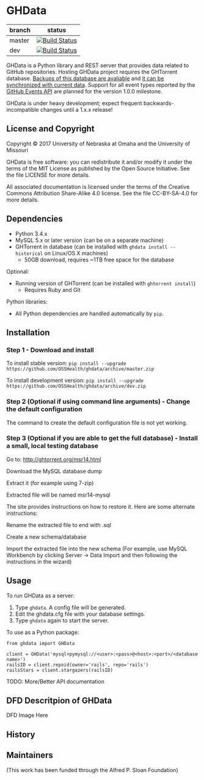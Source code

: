 # GHData

branch | status
--- | ---
master | [![Build Status](https://travis-ci.org/OSSHealth/ghdata.svg?branch=master)](https://travis-ci.org/OSSHealth/ghdata)
dev | [![Build Status](https://travis-ci.org/OSSHealth/ghdata.svg?branch=dev)](https://travis-ci.org/OSSHealth/ghdata)

GHData is a Python library and REST server that provides data related to GitHub repositories. Hosting GHData project requires the GHTorrent database. [Backups of this database are avaliable](http://ghtorrent.org/downloads.html) and [it can be synchronized with current data](https://github.com/OSSHealth/ghtorrent-sync). Support for all event types reported by the [GitHub Events API](https://developer.github.com/v3/activity/events/) are planned for the version 1.0.0 milestone.

GHData is under heavy development; expect frequent backwards-incompatible changes until a 1.x.x release!


License and Copyright
---------------------

Copyright © 2017 University of Nebraska at Omaha and the University of Missouri

GHData is free software: you can redistribute it and/or modify it under the terms of the MIT License as published by the Open Source Initiative. See the file LICENSE for more details.

All associated documentation is licensed under the terms of the Creative Commons Attribution Share-Alike 4.0 license. See the file CC-BY-SA-4.0 for more details.


Dependencies
------------

- Python 3.4.x
- MySQL 5.x or later version (can be on a separate machine)
- GHTorrent in database (can be installed with `ghdata install --historical` on Linux/OS X machines)
  - 50GB download, requires ~1TB free space for the database

Optional:
- Running version of GHTorrent (can be installed with `ghtorrent install`)
  - Requires Ruby and Git

Python libraries:
- All Python dependencies are handled automatically by `pip`.


Installation
------------

### Step 1 - Download and install

To install stable version: `pip install --upgrade https://github.com/OSSHealth/ghdata/archive/master.zip`

To install development version: `pip install --upgrade https://github.com/OSSHealth/ghdata/archive/dev.zip`

### Step 2 (Optional if using command line arguments) - Change the default configuration

The command to create the default configuration file is not yet working.

### Step 3 (Optional if you are able to get the full database) - Install a small, local testing database

Go to: http://ghtorrent.org/msr14.html

Download the MySQL database dump

Extract it (for example using 7-zip)

Extracted file will be named msr14-mysql

The site provides instructions on how to restore it.  Here are some alternate instructions:

  Rename the extracted file to end with .sql
  
  Create a new schema/database
  
  Import the extracted file into the new schema (For example, use MySQL Workbench by clicking Server -> Data Import and then following the instructions in the wizard)

Usage
-----

To run GHData as a server: 
  1. Type `ghdata`. A config file will be generated. 
  2. Edit the ghdata.cfg file with your database settings. 
  3. Type `ghdata` again to start the server.


To use as a Python package:
```
from ghdata import GHData

client = GHData('mysql+pymysql://<user>:<pass>@<host>:<port>/<database name>')
railsID = client.repoid(owner='rails', repo='rails')
railsStars = client.stargazers(railsID)
```

TODO: More/Better API documentation

DFD Descritpion of GHData
---------------------------------------

DFD Image Here


History
-------




Maintainers
-----------



(This work has been funded through the Alfred P. Sloan Foundation)
